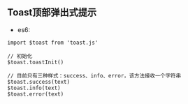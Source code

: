 ## Toast顶部弹出式提示
- es6:
```
import $toast from 'toast.js'

// 初始化
$toast.toastInit()

// 目前只有三种样式：success、info、error，该方法接收一个字符串
$toast.success(text)
$toast.info(text)
$toast.error(text)
```